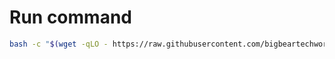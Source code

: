 # Run command

```bash
bash -c "$(wget -qLO - https://raw.githubusercontent.com/bigbeartechworld/big-bear-scripts/master/casaos-setup-coolify/run.sh)"
```
